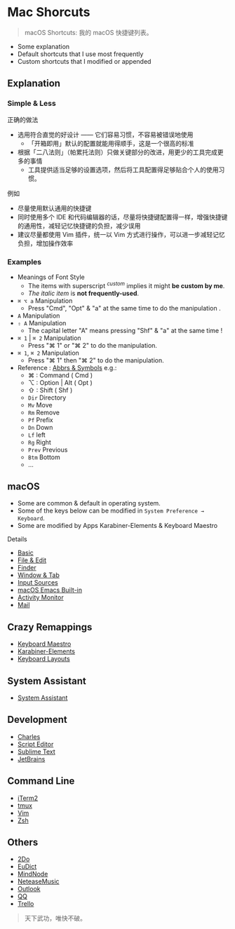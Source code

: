 # Mac Shorcuts

<!-- TODO: split it into pieces different apps -->

> macOS Shortcuts: 我的 macOS 快捷键列表。

- Some explanation
- Default shortcuts that I use most frequently
- Custom shortcuts that I modified or appended

## Explanation

### Simple & Less

正确的做法

- 选用符合直觉的好设计 —— 它们容易习惯，不容易被错误地使用
    - 「开箱即用」默认的配置就能用得顺手，这是一个很高的标准
- 根据「二八法则」（帕累托法则）只做关键部分的改进，用更少的工具完成更多的事情
    - 工具提供适当足够的设置选项，然后将工具配置得足够贴合个人的使用习惯。

例如

- 尽量使用默认通用的快捷键
- 同时使用多个 IDE 和代码编辑器的话，尽量将快捷键配置得一样，增强快捷键的通用性，减轻记忆快捷键的负担，减少误用
- 建议尽量都使用 Vim 插件，统一以 Vim 方式进行操作，可以进一步减轻记忆负担，增加操作效率

### Examples

- Meanings of Font Style
    - The items with superscript <sup>_custom_</sup> implies it might **be custom by me**.
    - _The italic item_ is **not frequently-used**.
- `⌘ ⌥ a` Manipulation
    - Press "Cmd", "Opt" & "a" at the same time to do the manipulation .
- `A` Manipulation
- `⇧ A` Manipulation
    - The capital letter "A" means pressing "Shf" & "a" at the same time !
- `⌘ 1` | `⌘ 2` Manipulation
    - Press "⌘ 1" or "⌘ 2" to do the manipulation.
- `⌘ 1`, `⌘ 2` Manipulation
    - Press "⌘ 1" then "⌘ 2" to do the manipulation.
- Reference : [Abbrs & Symbols](coding/abbrs.md) e.g.:
    - ⌘ : Command ( Cmd )
    - ⌥ : Option | Alt ( Opt )
    - ⇧ : Shift ( Shf )
    - `Dir` Directory
    - `Mv` Move
    - `Rm` Remove
    - `Pf` Prefix
    - `Dn` Down
    - `Lf` left
    - `Rg` Right
    - `Prev` Previous
    - `Btm` Bottom
    - …

## macOS

- Some are common & default in operating system.
- Some of the keys below can be modified in `System Preference → Keyboard`.
- Some are modified by Apps Karabiner-Elements & Keyboard Maestro

Details

- [Basic](mac/shortcuts/macos-basic.md)
- [File & Edit](mac/shortcuts/file-n-edit.md)
- [Finder](mac/shortcuts/finder.md)
- [Window & Tab](mac/shortcuts/window-n-tab.md)
- [Input Sources](mac/shortcuts/input-sources.md)
- [macOS Emacs Built-in](mac/shortcuts/macos-emacs-builtin.md)
- [Activity Monitor](mac/shortcuts/activity-monitor.md)
- [Mail](mac/shortcuts/mail.md)

## Crazy Remappings

- [Keyboard Maestro](mac/shortcuts/keyboard-maestro.md)
- [Karabiner-Elements](mac/shortcuts/karabiner-elements.md)
- [Keyboard Layouts](mac/shortcuts/keyboard-layouts.md)

## System Assistant

- [System Assistant](mac/shortcuts/system-assistant.md)

## Development

- [Charles](mac/shortcuts/charles.md)
- [Script Editor](mac/shortcuts/script-editor.md)
- [Sublime Text](mac/shortcuts/sublime-text.md)
- [JetBrains](mac/shortcuts/jetbrains.md)

## Command Line

- [iTerm2](mac/shortcuts/iterm2.md)
- [tmux](commands/tmux.md)
- [Vim](commands/vim.md)
- [Zsh](commands/zsh.md)

## Others

- [2Do](mac/shortcuts/2do.md)
- [EuDict](mac/shortcuts/eu-dict.md)
- [MindNode](mac/shortcuts/mindnode.md)
- [NeteaseMusic](mac/shortcuts/netease-music.md)
- [Outlook](mac/shortcuts/outlook.md)
- [QQ](mac/shortcuts/qq.md)
- [Trello](mac/shortcuts/qq.md)

> 天下武功，唯快不破。
